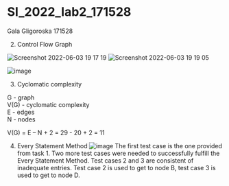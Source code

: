 # SI_2022_lab2_171528

Gala Gligoroska 171528

2. Control Flow Graph 

![Screenshot 2022-06-03 19 17 19](https://user-images.githubusercontent.com/63419322/171914243-7e8b9245-755a-40f5-9b6a-90218896d28a.png)
![Screenshot 2022-06-03 19 19 05](https://user-images.githubusercontent.com/63419322/171914303-79434780-2900-40ad-a30f-4d946f7773a9.png)


 ![image](https://user-images.githubusercontent.com/63419322/171912416-f4ece3a7-eed4-4cb7-b4d2-ea9ee7cd2b41.png)


3. Cyclomatic complexity 
  
  G - graph <br />
  V(G) - cyclomatic complexity <br />
  E - edges <br />
  N - nodes <br />
  
  V(G) = E – N + 2 = 29 - 20 + 2 = 11
  


4. Every Statement Method
 ![image](https://user-images.githubusercontent.com/63419322/171921411-3fdb2f5a-bb7f-443d-80d2-f9674b7e243d.png)
The first test case is the one provided from task 1. Two more test cases were needed to successfully fulfill the Every Statement Method. Test cases 2 and 3 are consistent of inadequate entries. Test case 2 is used to get to node B, test case 3 is used to get to node D.
